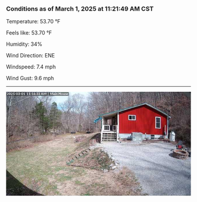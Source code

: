 ### Conditions as of March 1, 2025 at 11:21:49 AM CST 

Temperature: 53.70 &deg;F

Feels like: 53.70 &deg;F

Humidity: 34%

Wind Direction: ENE

Windspeed: 7.4 mph

Wind Gust: 9.6 mph

---

<img src="./images/latest.jpeg"/>

